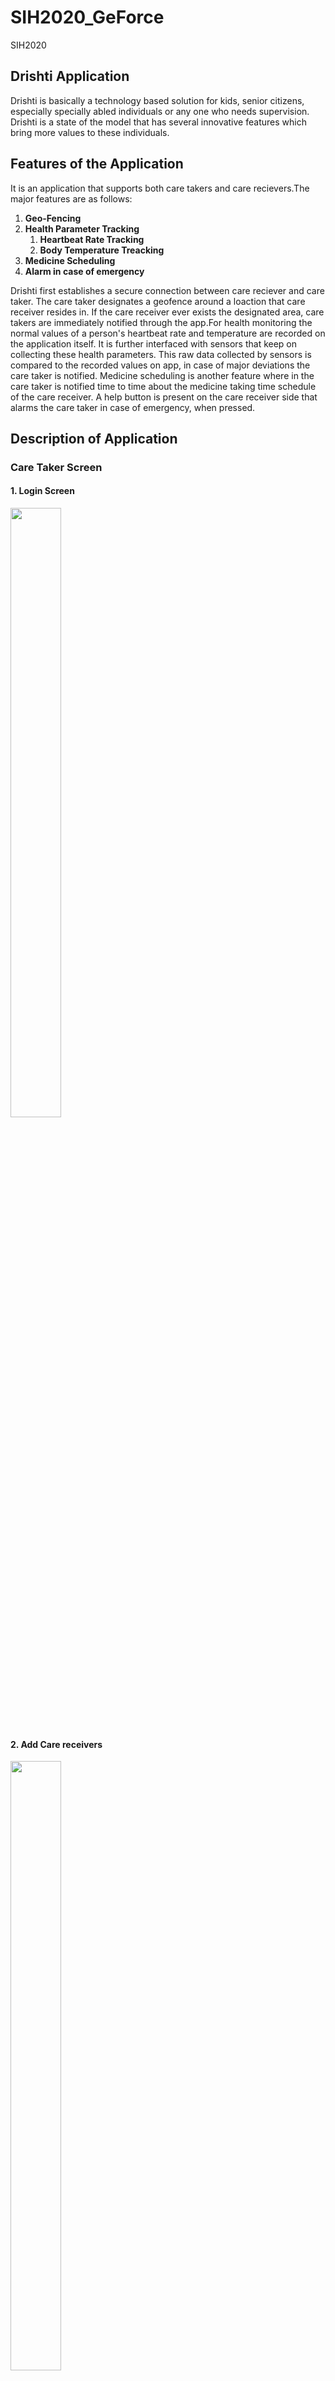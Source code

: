 # SIH2020_GeForce
SIH2020
## Drishti Application
Drishti is basically a technology based solution for kids, senior citizens, especially specially abled individuals or any one who needs supervision. 
Drishti is a state of the model that has several innovative features which bring more values to these individuals.
## Features of the Application
It is an application that supports both care takers and care recievers.The major features are as follows:
1. **Geo-Fencing**
1. **Health Parameter Tracking**
   1. **Heartbeat Rate Tracking**
   2. **Body Temperature Treacking**
1. **Medicine Scheduling**
1. **Alarm in case of emergency**


Drishti first establishes a secure connection between care reciever and care taker.
The care taker designates a geofence around a loaction that care receiver resides in. 
If the care receiver ever exists the designated area, care takers are immediately notified through the app.For health monitoring the normal values of a person's heartbeat rate and temperature are recorded on the application itself.
It is further interfaced with sensors that keep on collecting these health parameters. This raw data collected by sensors is compared to the recorded values on app, in case of major deviations the care taker is notified.
Medicine scheduling is another feature where in the care taker is notified time to time about the medicine taking time schedule of the care receiver.
A help button is present on the care receiver side that alarms the care taker in case of emergency, when pressed.

## Description of Application

### Care Taker Screen
#### 1. Login Screen
<img src="./readme-ss/SS1.jpeg" width="40%" height="50%">

#### 2. Add Care receivers
<img src="./readme-ss/SS2.jpeg" width="40%" height="50%">

#### 3. List of care receivers
<img src="./readme-ss/SS3.jpeg" width="40%" height="50%">

#### 4. Get Location of Care receivers
<img src="./readme-ss/SS10.jpeg" width="40%" height="50%">

#### 5. Map displaying location of care receivers
<img src="./readme-ss/SS5.jpeg" width="40%" height="50%">

#### 6. Emergency notification from care receivers
<img src="./readme-ss/SS6.png" width="40%" height="50%">


### Care Receiver Screen
#### 1. Login Screen
<img src="./readme-ss/SS1.jpeg" width="40%" height="50%">

#### 2. Define Health Parameters and Help Button
<img src="./readme-ss/SS8.jpeg" width="40%" height="50%">
<img src="./readme-ss/SS9.jpeg" width="40%" height="50%">
## Authors
1. Vishal Kumar 
1. Nitesh Chaurasiya
1. Anika Sharma
1. Simran Singh
1. Rajat Baghel
1. Anurag Agarwal 
## Technical Stack
Android Studio (Open Source platform for app development),Amazon Web Services, Google Map API,XML,Java



